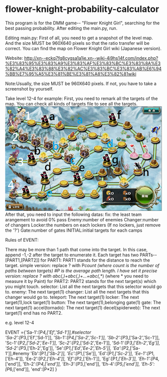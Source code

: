 # flower-knight-probability-calculator
This program is for the DMM game-- "Flower Knight Girl", searching for the best passing probability.
After editing the main.py, run.

Editing main.py:
First of all, you need to get a snapshot of the level map.
And the size MUST be 960X640 pixels so that the ratio transfer will be correct.
You can find the map on Flower Knight Girl wiki (Japanese version).

Website:
http://xn--eckq7fg8cygsa1a1je.xn--wiki-4i9hs14f.com/index.php?%E3%83%95%E3%83%A9%E3%83%AF%E3%83%BC%E3%83%8A%E3%82%A4%E3%83%88%E3%82%AC%E3%83%BC%E3%83%AB%E6%94%BB%E7%95%A5%E3%81%BE%E3%81%A8%E3%82%81wiki

Note:Usually, the size MUST be 960X640 pixels. If not, you have to take a screenshot by yourself.

Take level 12-4 for example:
First, you need to remark all the targets of the map. You can check all kinds of targets file to see all the targets.
![alt tag](https://raw.githubusercontent.com/JAG3R/flower-knight-probability-calculator/master/12-4(example).png)
After that, you need to input the following datas:
fix: the least team arangement to avoid 0% pass
Enemy:number of enemies
Changer:number of changers
Locker:the numbers on each lockers (If no lockers, just remove the '?')
Gate:number of gates
INITIAL:initial targets for each camps

Rules of EVENT:

There may be more than 1 path that come into the target.
In this case, append -1,-2 after the target to enumerate it.
Each target has two PARTs--[PART1,[PART2]]
for PART1:
 	PART1 stands for the distance to reach the target.
	simple version: replace ? with P*count (where count is the number of paths between targets) #P is the average path length. I have set it
	precise version: replace ? with abc(*,*)+abc(*,*)+...+abc(*,*) (where * you need to measure it by Paint)
for PART2:
	PART2 stands for the next target(s) which you might touch.
	selector: List all the next targets that this selector would go to.
	enemy: The next target(1)
	changer: List all the next targets that this changer would go to.
	teleport: The next target(1)
	locker: The next target(1),lock target(1)
	button: The next target(1),belonging gate(1)
	gate: The next target(1)
	accel(tornado): The next target(1)
	decel(spiderweb): The next target(1)
	end has no PART2.

e.g. level 12-4

EVENT ={'Sa-1':[P*4,['Ef','Sd-1']],#selector</br>
		'Sa-2':[P*3,['Ef','Sd-1']],
		'Sb-1':[P*4,['Sa-2','Sc-1']],
		'Sb-2':[P*3,['Sa-2','Sc-1']],
		'Sc-1':[P*2,['Sd-2','Ee-1']],
		'Sc-2':[P*2,['Sd-2','Ee-1']],
		'Sd-1':[P*3,['Eh-2','Eg']],
		'Sd-2':[P*3,['Eh-2','Eg']],
		'Se':[P*1,['Ed','Ee-2','Eh-5']],
		'Ea':[P*2,['Sa-1']],#enemy
		'Eb':[P*1,['Sb-2']],
		'Ec':[P*1,['Se']],
		'Ed':[P*1,['Sc-2']],
		'Ee-1':[P*1,['Eh-4']],
		'Ee-2':[P*2,['Eh-4']],
		'Ef':[P*2,['Eh-1']],
		'Eg':[P*1,['Eh-3']],
		'Eh-1':[P*4,['end']],
		'Eh-2':[P*4,['end']],
		'Eh-3':[P*3,['end']],
		'Eh-4':[P*5,['end']],
		'Eh-5':[P*6,['end']],
		'end':[P*2]
        }

